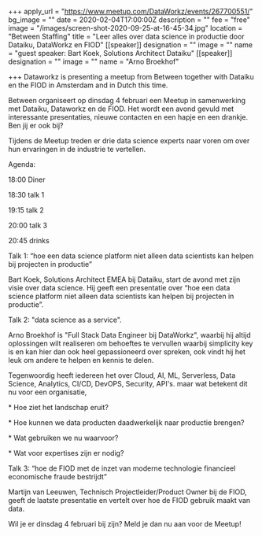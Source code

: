 +++
apply_url = "https://www.meetup.com/DataWorkz/events/267700551/"
bg_image = ""
date = 2020-02-04T17:00:00Z
description = ""
fee = "free"
image = "/images/screen-shot-2020-09-25-at-16-45-34.jpg"
location = "Between Staffing"
title = "Leer alles over data science in productie door Dataiku, DataWorkz en FIOD"
[[speaker]]
designation = ""
image = ""
name = "guest speaker: Bart Koek, Solutions Architect Dataiku"
[[speaker]]
designation = ""
image = ""
name = "Arno Broekhof"

+++
Dataworkz is presenting a meetup from Between together with Dataiku en the FIOD in Amsterdam and in Dutch this time.

Between organiseert op dinsdag 4 februari een Meetup in samenwerking met Dataiku, Dataworkz en de FIOD. Het wordt een avond gevuld met interessante presentaties, nieuwe contacten en een hapje en een drankje. Ben jij er ook bij?

Tijdens de Meetup treden er drie data science experts naar voren om over hun ervaringen in de industrie te vertellen.

Agenda:

18:00 Diner

18:30 talk 1

19:15 talk 2

20:00 talk 3

20:45 drinks

Talk 1: “hoe een data science platform niet alleen data scientists kan helpen bij projecten in productie”

Bart Koek, Solutions Architect EMEA bij Dataiku, start de avond met zijn visie over data science. Hij geeft een presentatie over “hoe een data science platform niet alleen data scientists kan helpen bij projecten in productie”.

Talk 2: "data science as a service".

Arno Broekhof is "Full Stack Data Engineer bij DataWorkz", waarbij hij altijd oplossingen wilt realiseren om behoeftes te vervullen waarbij simplicity key is en kan hier dan ook heel gepassioneerd over spreken, ook vindt hij het leuk om andere te helpen en kennis te delen.

Tegenwoordig heeft iedereen het over Cloud, AI, ML, Serverless, Data Science, Analytics, CI/CD, DevOPS, Security, API's. maar wat betekent dit nu voor een organisatie,

\* Hoe ziet het landschap eruit?

\* Hoe kunnen we data producten daadwerkelijk naar productie brengen?

\* Wat gebruiken we nu waarvoor?

\* Wat voor expertises zijn er nodig?

Talk 3: “hoe de FIOD met de inzet van moderne technologie financieel economische fraude bestrijdt”

Martijn van Leeuwen, Technisch Projectleider/Product Owner bij de FIOD, geeft de laatste presentatie en vertelt over hoe de FIOD gebruik maakt van data.

Wil je er dinsdag 4 februari bij zijn? Meld je dan nu aan voor de Meetup!
